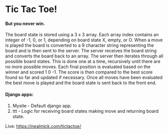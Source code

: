 # Tic Tac Toe!
#### But you never win.

The board state is stored using a 3 x 3 array.  Each array index contains an integer of -1, 0, or 1, depending on board state X, empty, or O.  When a move is played the board is converted to a 9 character string representing the board and is then sent to the server.  The server receives the board string and converts the board back to an array.  The server then iterates through all possible board states.  This is done one at a time, recursively until there are no more possible moves.  Each final position is evaluated based on the winner and scored 1 0 -1.  The score is then compared to the best score found so far and updated if necessary.  Once all moves have been evaluated the best move is played and the board state is sent back to the front end.

#### Django apps:
1.  Mysite - Default django app.
2.  ttt - Logic for receiving board states making move and returning board state.

Live:
https://nealmick.com/tictactoe/
